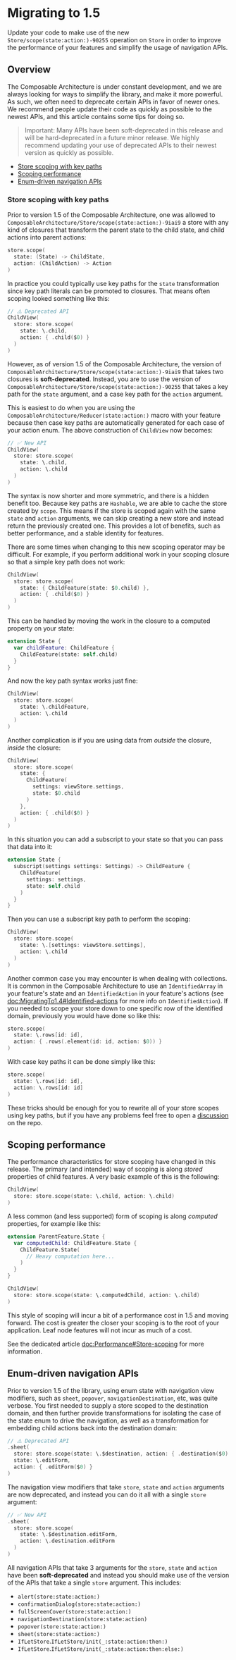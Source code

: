 # Migrating to 1.5

Update your code to make use of the new ``Store/scope(state:action:)-90255`` operation on ``Store``
in order to improve the performance of your features and simplify the usage of navigation APIs.

## Overview

The Composable Architecture is under constant development, and we are always looking for ways to
simplify the library, and make it more powerful. As such, we often need to deprecate certain APIs
in favor of newer ones. We recommend people update their code as quickly as possible to the newest
APIs, and this article contains some tips for doing so.

> Important: Many APIs have been soft-deprecated in this release and will be hard-deprecated in
a future minor release. We highly recommend updating your use of deprecated APIs to their newest
version as quickly as possible.

* [Store scoping with key paths](#Store-scoping-with-key-paths)
* [Scoping performance](#Scoping-performance)
* [Enum-driven navigation APIs](#Enum-driven-navigation-APIs)

### Store scoping with key paths

Prior to version 1.5 of the Composable Architecture, one was allowed to
``ComposableArchitecture/Store/scope(state:action:)-9iai9`` a store with any kind of closures that
transform the parent state to the child state, and child actions into parent actions:

```swift
store.scope(
  state: (State) -> ChildState,
  action: (ChildAction) -> Action
)
```

In practice you could typically use key paths for the `state` transformation since key path literals
can be promoted to closures. That means often scoping looked something like this:

```swift
// ⚠️ Deprecated API
ChildView(
  store: store.scope(
    state: \.child, 
    action: { .child($0) }
  )
)
```

However, as of version 1.5 of the Composable Architecture, the version of 
``ComposableArchitecture/Store/scope(state:action:)-9iai9`` that takes two closures is 
**soft-deprecated**. Instead, you are to use the version of 
``ComposableArchitecture/Store/scope(state:action:)-90255`` that takes a key path for the `state` 
argument, and a case key path for the `action` argument.

This is easiest to do when you are using the ``ComposableArchitecture/Reducer(state:action:)`` macro 
with your feature because then case key paths are automatically generated for each case of your 
action enum. The above construction of `ChildView` now becomes:

```swift
// ✅ New API
ChildView(
  store: store.scope(
    state: \.child, 
    action: \.child
  )
)
```

The syntax is now shorter and more symmetric, and there is a hidden benefit too. Because key paths
are `Hashable`, we are able to cache the store created by `scope`. This means if the store is scoped
again with the same `state` and `action` arguments, we can skip creating a new store and instead 
return the previously created one. This provides a lot of benefits, such as better performance, and
a stable identity for features.

There are some times when changing to this new scoping operator may be difficult. For example, if
you perform additional work in your scoping closure so that a simple key path does not work:

```swift
ChildView(
  store: store.scope(
    state: { ChildFeature(state: $0.child) }, 
    action: { .child($0) }
  )
)
```

This can be handled by moving the work in the closure to a computed property on your state:

```swift
extension State {
  var childFeature: ChildFeature {
    ChildFeature(state: self.child) 
  }
}
```

And now the key path syntax works just fine:

```swift
ChildView(
  store: store.scope(
    state: \.childFeature, 
    action: \.child
  )
)
```

Another complication is if you are using data from _outside_ the closure, _inside_ the closure:

```swift
ChildView(
  store: store.scope(
    state: { 
      ChildFeature(
        settings: viewStore.settings,
        state: $0.child
      ) 
    }, 
    action: { .child($0) }
  )
)
```

In this situation you can add a subscript to your state so that you can pass that data into it:

```swift
extension State {
  subscript(settings settings: Settings) -> ChildFeature {
    ChildFeature(
      settings: settings,
      state: self.child
    )
  }
}
```

Then you can use a subscript key path to perform the scoping:

```swift
ChildView(
  store: store.scope(
    state: \.[settings: viewStore.settings], 
    action: \.child
  )
)
```

Another common case you may encounter is when dealing with collections. It is common in the 
Composable Architecture to use an `IdentifiedArray` in your feature's state and an
``IdentifiedAction`` in your feature's actions (see <doc:MigratingTo1.4#Identified-actions> for more
info on ``IdentifiedAction``). If you needed to scope your store down to one specific row of the
identified domain, previously you would have done so like this:

```swift
store.scope(
  state: \.rows[id: id],
  action: { .rows(.element(id: id, action: $0)) }
)
```

With case key paths it can be done simply like this:

```swift
store.scope(
  state: \.rows[id: id],
  action: \.rows[id: id]
)
```

These tricks should be enough for you to rewrite all of your store scopes using key paths, but if
you have any problems feel free to open a
[discussion](http://github.com/pointfreeco/swift-composable-architecture/discussions) on the repo.

## Scoping performance

The performance characteristics for store scoping have changed in this release. The primary (and
intended) way of scoping is along _stored_ properties of child features. A very basic example of this
is the following:

```swift
ChildView(
  store: store.scope(state: \.child, action: \.child)
)
```

A less common (and less supported) form of scoping is along _computed_ properties, for example like
this:

```swift
extension ParentFeature.State {
  var computedChild: ChildFeature.State {
    ChildFeature.State(
      // Heavy computation here...
    )
  }
}

ChildView(
  store: store.scope(state: \.computedChild, action: \.child)
)
```

This style of scoping will incur a bit of a performance cost in 1.5 and moving forward. The cost
is greater the closer your scoping is to the root of your application. Leaf node features will not
incur as much of a cost.

See the dedicated article <doc:Performance#Store-scoping> for more information.

## Enum-driven navigation APIs

Prior to version 1.5 of the library, using enum state with navigation view modifiers, such as 
`sheet`, `popover`, `navigationDestination`, etc, was quite verbose. You first needed to supply a 
store scoped to the destination domain, and then further provide transformations for isolating the
case of the state enum to drive the navigation, as well as a transformation for embedding child 
actions back into the destination domain:

```swift
// ⚠️ Deprecated API
.sheet(
  store: store.scope(state: \.$destination, action: { .destination($0) }),
  state: \.editForm,
  action: { .editForm($0) }
)
```

The navigation view modifiers that take `store`, `state` and `action` arguments are now deprecated,
and instead you can do it all with a single `store` argument:

```swift
// ✅ New API
.sheet(
  store: store.scope(
    state: \.$destination.editForm, 
    action: \.destination.editForm
  )
)
```

All navigation APIs that take 3 arguments for the `store`, `state` and `action` have been
**soft-deprecated** and instead you should make use of the version of the APIs that take a single
`store` argument. This includes:

* `alert(store:state:action:)`
* `confirmationDialog(store:state:action:)`
* `fullScreenCover(store:state:action:)`
* `navigationDestination(store:state:action)`
* `popover(store:state:action:)` 
* `sheet(store:state:action:)`
* ``IfLetStore``.``IfLetStore/init(_:state:action:then:)``
* ``IfLetStore``.``IfLetStore/init(_:state:action:then:else:)``

